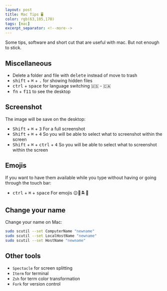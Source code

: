 ```yaml
---
layout: post
title: Mac Tips 🖥
color: rgb(63,105,170)
tags: [mac]
excerpt_separator: <!--more-->
---
```


Some tips, software and short cut that are useful with mac. But not enough to stick.
<!--more-->

## Miscellaneous

- Delete a folder and file with <kbd>delete</kbd> instead of move to trash
- <kbd>shift</kbd> + <kbd>⌘</kbd> + <kbd>.</kbd> for showing hidden files
- <kbd>ctrl</kbd> + <kbd>space</kbd> for language switching  🇺🇸 - 🇨🇦
- <kbd>fn</kbd> + <kbd>f11</kbd> to see the desktop

## Screenshot

The image will be save on the desktop:

- <kbd>Shift</kbd> + <kbd>⌘</kbd> + <kbd>3</kbd> For a full screenshot
- <kbd>Shift</kbd> + <kbd>⌘</kbd> + <kbd>4</kbd> So you will be able to select what to screenshot within the screen
- <kbd>Shift</kbd> + <kbd>⌘</kbd> + <kbd>ctrl</kbd> + <kbd>4</kbd> So you will be able to select what to screenshot within the screen
 
## Emojis

If you want to have them available while you type without having or going through the touch bar:

- <kbd>ctrl</kbd> + <kbd>⌘</kbd> + <kbd>space</kbd> For emojis 😉💪🏝🙆‍️

## Change your name

Change your name on Mac:

```bash
sudo scutil --set ComputerName "newname"
sudo scutil --set LocalHostName "newname"
sudo scutil --set HostName "newname"
```

## Other tools

- `Spectacle` for screen splitting
- `Iterm` for terminal
- `Zsh` for term color transformation
- `Fork` for version control
